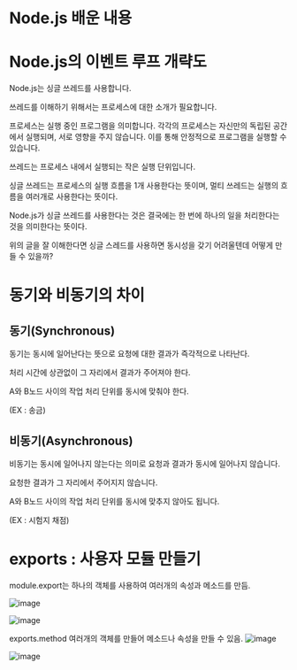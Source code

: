 Node.js 배운 내용
=================================
# Node.js의 이벤트 루프 개략도

 Node.js는 싱글 쓰레드를 사용합니다.

쓰레드를 이해하기 위해서는 프로세스에 대한 소개가 필요합니다.

 

프로세스는 실행 중인 프로그램을 의미합니다. 각각의 프로세스는 자신만의 독립된 공간에서 실행되며, 서로 영향을 주지 않습니다. 이를 통해 안정적으로 프로그램을 실행할 수 있습니다. 

 쓰레드는 프로세스 내에서 실행되는 작은 실행 단위입니다. 

싱글 쓰레드는 프로세스의 실행 흐름을 1개 사용한다는 뜻이며, 멀티 쓰레드는 실행의 흐름을 여러개로 사용한다는 뜻이다.

Node.js가 싱글 쓰레드를 사용한다는 것은 결국에는 한 번에 하나의 일을 처리한다는 것을 의미한다는 뜻이다.

위의 글을 잘 이해한다면 싱글 스레드를 사용하면 동시성을 갖기 어려울텐데 어떻게 만들 수 있을까?

# 동기와 비동기의 차이

## 동기(Synchronous)

동기는 동시에 일어난다는 뜻으로 요청에 대한 결과가 즉각적으로 나타난다.

처리 시간에 상관없이 그 자리에서 결과가 주어져야 한다.

A와 B노드 사이의 작업 처리 단위를 동시에 맞춰야 한다.

(EX : 송금)

## 비동기(Asynchronous)

비동기는 동시에 일어나지 않는다는 의미로 요청과 결과가 동시에 일어나지 않습니다.

요청한 결과가 그 자리에서 주어지지 않습니다.

A와 B노드 사이의 작업 처리 단위를 동시에 맞추지 않아도 됩니다.

(EX : 시험지 채점)

# exports : 사용자 모듈 만들기

module.export는 하나의 객체를 사용하여 여러개의  속성과 메소드를 만듬.

![image](https://user-images.githubusercontent.com/83203154/227710160-32abaf67-ab4d-47da-98b8-5affa0c8dd22.png)

![image](https://user-images.githubusercontent.com/83203154/227710179-febced62-b19b-4c34-9cd4-674662d4418c.png)


exports.method 여러개의 객체를 만들어 메소드나 속성을 만들 수 있음.
![image](https://user-images.githubusercontent.com/83203154/227710189-4bbda2e9-4c65-43c1-9d8a-039bc53f2419.png)

![image](https://user-images.githubusercontent.com/83203154/227710205-db5c5f11-33b9-4255-aa40-f0e94047a8d6.png)
